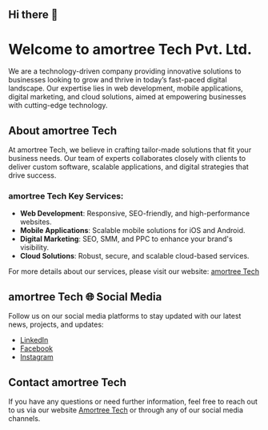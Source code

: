 ## Hi there 👋

# Welcome to amortree Tech Pvt. Ltd.

We are a technology-driven company providing innovative solutions to businesses looking to grow and thrive in today’s fast-paced digital landscape. Our expertise lies in web development, mobile applications, digital marketing, and cloud solutions, aimed at empowering businesses with cutting-edge technology.

## About amortree Tech

At amortree Tech, we believe in crafting tailor-made solutions that fit your business needs. Our team of experts collaborates closely with clients to deliver custom software, scalable applications, and digital strategies that drive success.

### amortree Tech Key Services:
- **Web Development**: Responsive, SEO-friendly, and high-performance websites.
- **Mobile Applications**: Scalable mobile solutions for iOS and Android.
- **Digital Marketing**: SEO, SMM, and PPC to enhance your brand's visibility.
- **Cloud Solutions**: Robust, secure, and scalable cloud-based services.
  
For more details about our services, please visit our website: [amortree Tech](https://amortree.com/)

## amortree Tech 🌐 Social Media

Follow us on our social media platforms to stay updated with our latest news, projects, and updates:

- [LinkedIn](https://linkedin.com/company/amortree-tech)
- [Facebook](https://facebook.com/amortreetech)
- [Instagram](https://instagram.com/amortreetech)

## Contact amortree Tech

If you have any questions or need further information, feel free to reach out to us via our website [Amortree Tech](https://amortree.com/contact) or through any of our social media channels.


<!--
**amortreetech/amortreetech** is a ✨ _special_ ✨ repository because its `README.md` (this file) appears on your GitHub profile.

Here are some ideas to get you started:

- 🔭 I’m currently working on ...
- 🌱 I’m currently learning ...
- 👯 I’m looking to collaborate on ...
- 🤔 I’m looking for help with ...
- 💬 Ask me about ...
- 📫 How to reach me: ...
- 😄 Pronouns: ...
- ⚡ Fun fact: ...
-->
